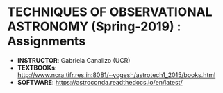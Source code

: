 # TECHNIQUES OF OBSERVATIONAL ASTRONOMY (Spring-2019) : Assignments

- **INSTRUCTOR**: Gabriela Canalizo (UCR)
- **TEXTBOOKs**: http://www.ncra.tifr.res.in:8081/~yogesh/astrotech1_2015/books.html
- **SOFTWARE**: https://astroconda.readthedocs.io/en/latest/